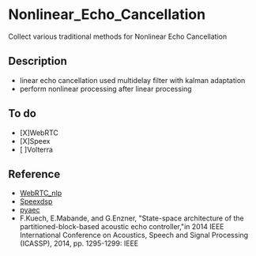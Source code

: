 # Nonlinear_Echo_Cancellation
Collect various traditional methods for Nonlinear Echo Cancellation

## Description 
- linear echo cancellation used multidelay filter with kalman adaptation
- perform nonlinear processing after linear processing

## To do
- [X]WebRTC
- [X]Speex
- [ ]Volterra 

## Reference
- [WebRTC_nlp](https://github.com/shichaog/WebRTC-audio-processing/blob/master/fullaec.m)
- [Speexdsp](https://github.com/xiph/speexdsp)
- [pyaec](https://github.com/ewan-xu/pyaec)
- F.Kuech, E.Mabande, and G.Enzner, "State-space architecture of the partitioned-block-based acoustic echo controller,"in 2014 IEEE International Conference on Acoustics, Speech and Signal Processing (ICASSP), 2014, pp. 1295-1299: IEEE

